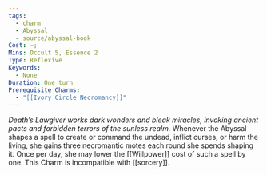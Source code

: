 ```yaml
---
tags:
  - charm
  - Abyssal
  - source/abyssal-book
Cost: —; 
Mins: Occult 5, Essence 2
Type: Reflexive
Keywords:
  - None
Duration: One turn
Prerequisite Charms:
  - "[[Ivory Circle Necromancy]]"
---
```

*Death’s Lawgiver works dark wonders and bleak miracles, invoking ancient pacts and forbidden terrors of the sunless realm.*
Whenever the Abyssal shapes a spell to create or command the undead, inflict curses, or harm the living, she gains three necromantic motes each round she spends shaping it. Once per day, she may lower the [[Willpower]] cost of such a spell by one.
This Charm is incompatible with [[sorcery]].
